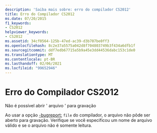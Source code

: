 ```yaml
---
description: 'Saiba mais sobre: erro do compilador CS2012'
title: Erro do Compilador CS2012
ms.date: 07/20/2015
f1_keywords:
- CS2012
helpviewer_keywords:
- CS2012
ms.assetid: 34cf0564-125b-47ed-ac39-d3b707be0ff3
ms.openlocfilehash: 8c2e37a5575a042d8f704803749b3f434a6dfb1f
ms.sourcegitcommit: ddf7edb67715a5b9a45e3dd44536dabc153c1de0
ms.translationtype: MT
ms.contentlocale: pt-BR
ms.lasthandoff: 02/06/2021
ms.locfileid: "99652946"
---
```

# <a name="compiler-error-cs2012"></a>Erro do Compilador CS2012

Não é possível abrir ' arquivo ' para gravação  
  
 Ao usar a opção [-bugreport:](../language-reference/compiler-options/bugreport-compiler-option.md) `file` do compilador, o arquivo não pôde ser aberto para gravação. Verifique se você especificou um nome de arquivo válido e se o arquivo não é somente leitura.

